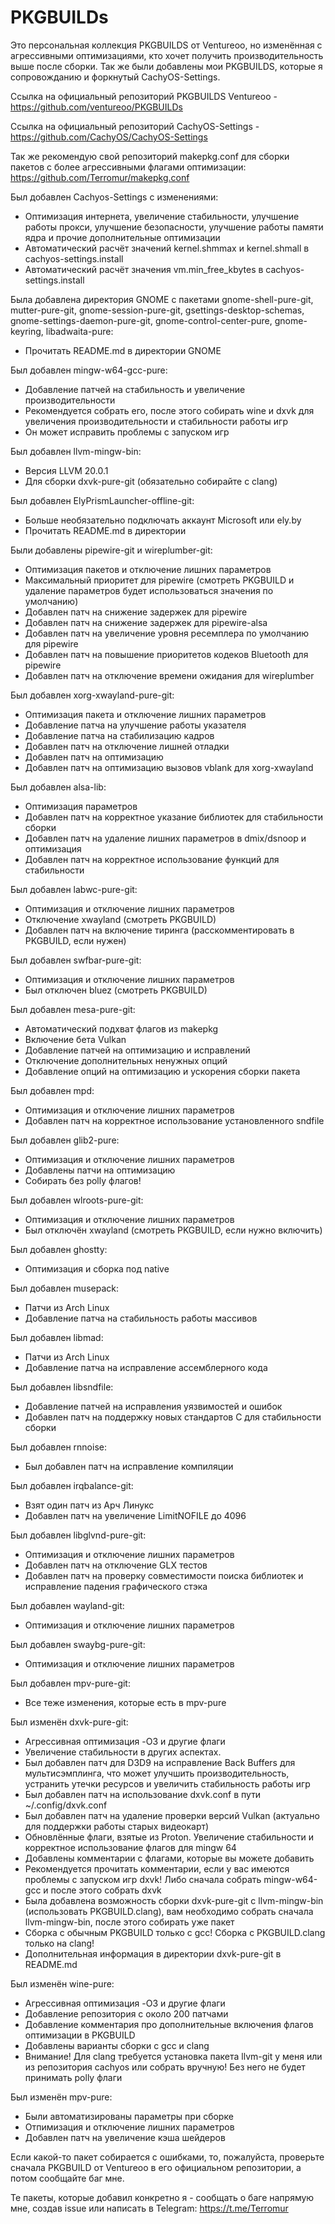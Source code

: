 # PKGBUILDs

Это персональная коллекция PKGBUILDS от Ventureoo, но изменённая с агрессивными оптимизациями, кто хочет получить производительность выше после сборки. 
Так же были добавлены мои PKGBUILDS, которые я сопровожданию и форкнутый CachyOS-Settings.

Ссылка на официальный репозиторий PKGBUILDS Ventureoo - https://github.com/ventureoo/PKGBUILDs

Ссылка на официальный репозиторий CachyOS-Settings - https://github.com/CachyOS/CachyOS-Settings

Так же рекомендую свой репозиторий makepkg.conf для сборки пакетов с более агрессивными флагами оптимизации: https://github.com/Terromur/makepkg.conf

Был добавлен Cachyos-Settings с изменениями:
- Оптимизация интернета, увеличение стабильности, улучшение работы прокси, улучшение безопасности, улучшение работы памяти ядра и прочие дополнительные оптимизации
- Автоматический расчёт значений kernel.shmmax и kernel.shmall в cachyos-settings.install
- Автоматический расчёт значения vm.min_free_kbytes в cachyos-settings.install

Была добавлена директория GNOME с пакетами gnome-shell-pure-git, mutter-pure-git, gnome-session-pure-git, gsettings-desktop-schemas, gnome-settings-daemon-pure-git, gnome-control-center-pure, gnome-keyring, libadwaita-pure:
- Прочитать README.md в директории GNOME

Был добавлен mingw-w64-gcc-pure:
- Добавление патчей на стабильность и увеличение производительности
- Рекомендуется собрать его, после этого собирать wine и dxvk для увеличения производительности и стабильности работы игр
- Он может исправить проблемы с запуском игр

Был добавлен llvm-mingw-bin:
- Версия LLVM 20.0.1
- Для сборки dxvk-pure-git (обязательно собирайте с clang) 

Был добавлен ElyPrismLauncher-offline-git:
- Больше необязательно подключать аккаунт Microsoft или ely.by
- Прочитать README.md в директории

Были добавлены pipewire-git и wireplumber-git:
- Оптимизация пакетов и отключение лишних параметров
- Максимальный приоритет для pipewire (смотреть PKGBUILD и удаление параметров будет использоваться значения по умолчанию)
- Добавлен патч на снижение задержек для pipewire
- Добавлен патч на снижение задержек для pipewire-alsa
- Добавлен патч на увеличение уровня ресемплера по умолчанию для pipewire
- Добавлен патч на повышение приоритетов кодеков Bluetooth для pipewire
- Добавлен патч на отключение времени ожидания для wireplumber

Был добавлен xorg-xwayland-pure-git:
- Оптимизация пакета и отключение лишних параметров
- Добавление патча на улучшение работы указателя
- Добавление патча на стабилизацию кадров
- Добавлен патч на отключение лишней отладки
- Добавлен патч на оптимизацию
- Добавлен патч на оптимизацию вызовов vblank для xorg-xwayland

Был добавлен alsa-lib:
- Оптимизация параметров
- Добавлен патч на корректное указание библиотек для стабильности сборки
- Добавлен патч на удаление лишних параметров в dmix/dsnoop и оптимизация
- Добавлен патч на корректное использование функций для стабильности

Был добавлен labwc-pure-git:
- Оптимизация и отключение лишних параметров
- Отключение xwayland (смотреть PKGBUILD)
- Добавлен патч на включение тиринга (расскомментировать в PKGBUILD, если нужен)

Был добавлен swfbar-pure-git:
- Оптимизация и отключение лишних параметров
- Был отключен bluez (смотреть PKGBUILD)

Был добавлен mesa-pure-git:
- Автоматический подхват флагов из makepkg
- Включение бета Vulkan
- Добавление патчей на оптимизацию и исправлений
- Отключение дополнительных ненужных опций
- Добавление опций на оптимизацию и ускорения сборки пакета

Был добавлен mpd:
- Оптимизация и отключение лишних параметров
- Добавлен патч на корректное использование установленного sndfile

Был добавлен glib2-pure:
- Оптимизация и отключение лишних параметров
- Добавлены патчи на оптимизацию
- Собирать без polly флагов!

Был добавлен wlroots-pure-git:
- Оптимизация и отключение лишних параметров
- Был отключён xwayland (смотреть PKGBUILD, если нужно включить)

Был добавлен ghostty:
- Оптимизация и сборка под native

Был добавлен musepack:
- Патчи из Arch Linux
- Добавление патча на стабильность работы массивов

Был добавлен libmad:
- Патчи из Arch Linux
- Добавление патча на исправление ассемблерного кода

Был добавлен libsndfile:
- Добавление патчей на исправления уязвимостей и ошибок
- Добавлен патч на поддержку новых стандартов C для стабильности сборки

Был добавлен rnnoise:
- Был добавлен патч на исправление компиляции

Был добавлен irqbalance-git:
- Взят один патч из Арч Линукс
- Добавлен патч на увеличение LimitNOFILE до 4096

Был добавлен libglvnd-pure-git:
- Оптимизация и отключение лишних параметров
- Добавлен патч на отключение GLX тестов
- Добавлен патч на проверку совместимости поиска библиотек и исправление падения графического стэка

Был добавлен wayland-git:
- Оптимизация и отключение лишних параметров

Был добавлен swaybg-pure-git:
- Оптимизация и отключение лишних параметров

Был добавлен mpv-pure-git:
- Все теже изменения, которые есть в mpv-pure

Был изменён dxvk-pure-git:
- Агрессивная оптимизация -O3 и другие флаги
- Увеличение стабильности в других аспектах.
- Был добавлен патч для D3D9 на исправление Back Buffers для мультисэмплинга, что может улучшить производительность, устранить утечки ресурсов и увеличить стабильность работы игр
- Был добавлен патч на использование dxvk.conf в пути ~/.config/dxvk.conf
- Был добавлен патч на удаление проверки версий Vulkan (актуально для поддержки работы старых видеокарт)
- Обновлённые флаги, взятые из Proton. Увеличение стабильности и корректное использование флагов для mingw 64
- Добавлены комментарии с флагами, которые вы можете добавить
- Рекомендуется прочитать комментарии, если у вас имеются проблемы с запуском игр dxvk! Либо сначала собрать mingw-w64-gcc и после этого собрать dxvk
- Была добавлена возможность сборки dxvk-pure-git с llvm-mingw-bin (использовать PKGBUILD.clang), вам необходимо собрать сначала llvm-mingw-bin, после этого собирать уже пакет
- Сборка с обычным PKGBUILD только с gcc! Сборка с PKGBUILD.clang только на clang!
- Дополнительная информация в директории dxvk-pure-git в README.md

Был изменён wine-pure:
- Агрессивная оптимизация -O3 и другие флаги
- Добавление репозитория с около 200 патчами
- Добавление комментария про дополнительные включения флагов оптимизации в PKGBUILD
- Добавлены варианты сборки с gcc и clang
- Внимание! Для clang требуется установка пакета llvm-git у меня или из репозитория cachyos или собрать вручную! Без него не будет принимать polly флаги

Был изменён mpv-pure:
- Были автоматизированы параметры при сборке
- Отпимизация и отключение лишних параметров
- Добавлен патч на увеличение кэша шейдеров

Если какой-то пакет собирается с ошибками, то, пожалуйста, проверьте сначала PKGBUILD от Ventureoo в его официальном репозитории, а потом сообщайте баг мне.

Те пакеты, которые добавил конкретно я - сообщать о баге напрямую мне, создав issue или написать в Telegram: https://t.me/Terromur
